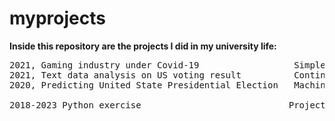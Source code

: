 # myprojects
**Inside this repository are the projects I did in my university life:**

<pre>
2021, Gaming industry under Covid-19                  Simple time series and macroeconomics data analysis with Excel, Python and R
2021, Text data analysis on US voting result          Continuations of paper in 2020, "Predicting United State Presidential Election".
2020, Predicting United State Presidential Election   Machine learning on US Presidential election with multiple machine learning methods
 
2018-2023 Python exercise                            Projects/ practices I did for my study/ learning in Python/Machine learning/data analysis
<pre>

